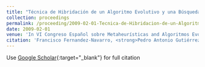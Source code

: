 ```yaml
---
title: "Técnica de Hibridación de un Algoritmo Evolutivo y una Búsqueda Local basada en Análisis Cluster para la Optimización de Redes Neuronales RBF"
collection: proceedings
permalink: /proceeding/2009-02-01-Tecnica-de-Hibridacion-de-un-Algoritmo-Evolutivo-y-una-Busqueda-Local-basada-en-Analisis-Cluster-par
date: 2009-02-01
venue: 'In VI Congreso Español sobre Metaheurísticas and Algoritmos Evolutivos y Bioinspirados (MAEB09)'
citation: 'Francisco Fernandez-Navarro, <strong>Pedro Antonio Gutiérrez</strong>, Manuel Cruz-Ramírez, &quot;Técnica de Hibridación de un Algoritmo Evolutivo y una Búsqueda Local basada en Análisis Cluster para la Optimización de Redes Neuronales RBF.&quot; In VI Congreso Español sobre Metaheurísticas and Algoritmos Evolutivos y Bioinspirados (MAEB09), 2009, pp.317--324.'
---
```

Use [Google Scholar](https://scholar.google.com/scholar?q=Tecnica+de+Hibridacion+de+un+Algoritmo+Evolutivo+y+una+Busqueda+Local+basada+en+Analisis+Cluster+para+la+Optimizacion+de+Redes+Neuronales+RBF){:target="_blank"} for full citation